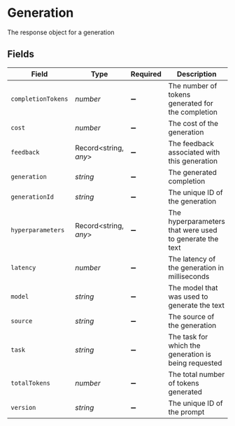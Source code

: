 # Generation

The response object for a generation


## Fields

| Field                                                   | Type                                                    | Required                                                | Description                                             |
| ------------------------------------------------------- | ------------------------------------------------------- | ------------------------------------------------------- | ------------------------------------------------------- |
| `completionTokens`                                      | *number*                                                | :heavy_minus_sign:                                      | The number of tokens generated for the completion       |
| `cost`                                                  | *number*                                                | :heavy_minus_sign:                                      | The cost of the generation                              |
| `feedback`                                              | Record<string, *any*>                                   | :heavy_minus_sign:                                      | The feedback associated with this generation            |
| `generation`                                            | *string*                                                | :heavy_minus_sign:                                      | The generated completion                                |
| `generationId`                                          | *string*                                                | :heavy_minus_sign:                                      | The unique ID of the generation                         |
| `hyperparameters`                                       | Record<string, *any*>                                   | :heavy_minus_sign:                                      | The hyperparameters that were used to generate the text |
| `latency`                                               | *number*                                                | :heavy_minus_sign:                                      | The latency of the generation in milliseconds           |
| `model`                                                 | *string*                                                | :heavy_minus_sign:                                      | The model that was used to generate the text            |
| `source`                                                | *string*                                                | :heavy_minus_sign:                                      | The source of the generation                            |
| `task`                                                  | *string*                                                | :heavy_minus_sign:                                      | The task for which the generation is being requested    |
| `totalTokens`                                           | *number*                                                | :heavy_minus_sign:                                      | The total number of tokens generated                    |
| `version`                                               | *string*                                                | :heavy_minus_sign:                                      | The unique ID of the prompt                             |